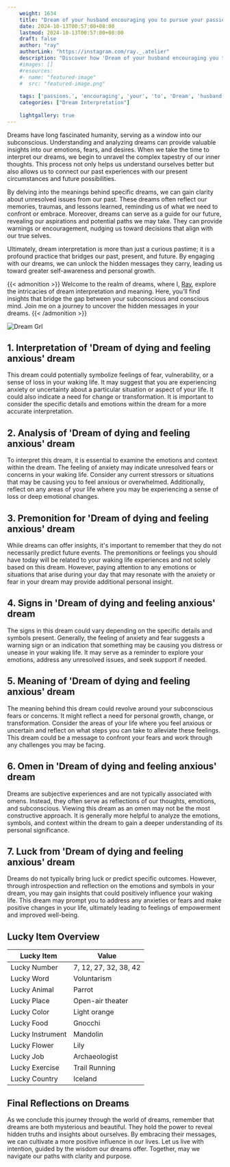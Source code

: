 ```yaml
---
    weight: 1634
    title: "Dream of your husband encouraging you to pursue your passions."  # Assuming 'title' column exists
    date: 2024-10-13T00:57:00+08:00
    lastmod: 2024-10-13T00:57:00+08:00
    draft: false
    author: "ray"
    authorLink: "https://instagram.com/ray._.atelier"
    description: "Discover how 'Dream of your husband encouraging you to pursue your passions.' can interpret your future and uncover its significant meanings in your life."
    #images: []
    #resources:
    #- name: "featured-image"
    #  src: "featured-image.png"
    
    tags: ['passions.', 'encouraging', 'your', 'to', 'Dream', 'husband', 'of', 'pursue', 'you']
    categories: ["Dream Interpretation"]
    
    lightgallery: true
---
```

    
Dreams have long fascinated humanity, serving as a window into our subconscious. Understanding and analyzing dreams can provide valuable insights into our emotions, fears, and desires. When we take the time to interpret our dreams, we begin to unravel the complex tapestry of our inner thoughts. This process not only helps us understand ourselves better but also allows us to connect our past experiences with our present circumstances and future possibilities.

By delving into the meanings behind specific dreams, we can gain clarity about unresolved issues from our past. These dreams often reflect our memories, traumas, and lessons learned, reminding us of what we need to confront or embrace. Moreover, dreams can serve as a guide for our future, revealing our aspirations and potential paths we may take. They can provide warnings or encouragement, nudging us toward decisions that align with our true selves.

Ultimately, dream interpretation is more than just a curious pastime; it is a profound practice that bridges our past, present, and future. By engaging with our dreams, we can unlock the hidden messages they carry, leading us toward greater self-awareness and personal growth.

{{< admonition >}}
Welcome to the realm of dreams, where I, [Ray](https://instagram.com/ray._.atelier), explore the intricacies of dream interpretation and meaning. Here, you’ll find insights that bridge the gap between your subconscious and conscious mind. Join me on a journey to uncover the hidden messages in your dreams.
{{< /admonition >}}

![Dream Grl](https://cdn.pixabay.com/photo/2017/11/02/03/35/gothic-2910057_1280.jpg "Dream Grl")

## 1. Interpretation of 'Dream of dying and feeling anxious' dream
 This dream could potentially symbolize feelings of fear, vulnerability, or a sense of loss in your waking life. It may suggest that you are experiencing anxiety or uncertainty about a particular situation or aspect of your life. It could also indicate a need for change or transformation. It is important to consider the specific details and emotions within the dream for a more accurate interpretation.

## 2. Analysis of 'Dream of dying and feeling anxious' dream
 To interpret this dream, it is essential to examine the emotions and context within the dream. The feeling of anxiety may indicate unresolved fears or concerns in your waking life. Consider any current stressors or situations that may be causing you to feel anxious or overwhelmed. Additionally, reflect on any areas of your life where you may be experiencing a sense of loss or deep emotional changes.

## 3. Premonition for 'Dream of dying and feeling anxious' dream
 While dreams can offer insights, it's important to remember that they do not necessarily predict future events. The premonitions or feelings you should have today will be related to your waking life experiences and not solely based on this dream. However, paying attention to any emotions or situations that arise during your day that may resonate with the anxiety or fear in your dream may provide additional personal insight.

## 4. Signs in 'Dream of dying and feeling anxious' dream
 The signs in this dream could vary depending on the specific details and symbols present. Generally, the feeling of anxiety and fear suggests a warning sign or an indication that something may be causing you distress or unease in your waking life. It may serve as a reminder to explore your emotions, address any unresolved issues, and seek support if needed.

## 5. Meaning of 'Dream of dying and feeling anxious' dream
 The meaning behind this dream could revolve around your subconscious fears or concerns. It might reflect a need for personal growth, change, or transformation. Consider the areas of your life where you feel anxious or uncertain and reflect on what steps you can take to alleviate these feelings. This dream could be a message to confront your fears and work through any challenges you may be facing.

## 6. Omen in 'Dream of dying and feeling anxious' dream
 Dreams are subjective experiences and are not typically associated with omens. Instead, they often serve as reflections of our thoughts, emotions, and subconscious. Viewing this dream as an omen may not be the most constructive approach. It is generally more helpful to analyze the emotions, symbols, and context within the dream to gain a deeper understanding of its personal significance.

## 7. Luck from 'Dream of dying and feeling anxious' dream
 Dreams do not typically bring luck or predict specific outcomes. However, through introspection and reflection on the emotions and symbols in your dream, you may gain insights that could positively influence your waking life. This dream may prompt you to address any anxieties or fears and make positive changes in your life, ultimately leading to feelings of empowerment and improved well-being.

## Lucky Item Overview
| Lucky Item          | Value              |
|---------------|--------------------|
| Lucky Number        | 7, 12, 27, 32, 38, 42  |
| Lucky Word          | Voluntarism |
| Lucky Animal        | Parrot |
| Lucky Place         | Open-air theater     |
| Lucky Color         | Light orange     |
| Lucky Food          | Gnocchi      |
| Lucky Instrument    | Mandolin |
| Lucky Flower        | Lily    |
| Lucky Job           | Archaeologist       |
| Lucky Exercise      | Trail Running  |
| Lucky Country       | Iceland    |


##  Final Reflections on Dreams

As we conclude this journey through the world of dreams, remember that dreams are both mysterious and beautiful. They hold the power to reveal hidden truths and insights about ourselves. By embracing their messages, we can cultivate a more positive influence in our lives. Let us live with intention, guided by the wisdom our dreams offer. Together, may we navigate our paths with clarity and purpose.
